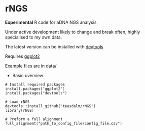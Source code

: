 rNGS
====

**Experimental** R code for aDNA NGS analysis

Under active development likely to change and break often, highly specialised to my own data.

The latest version can be installed with [devtools](http://www.rstudio.com/products/rpackages/devtools/)

Requires [ggplot2](http://ggplot2.org/)

Example files are in data/

* Basic overview
```{R}
# Install required packages
install.packages("ggplot2")
install.packages("devtools")

# Load rNGS
devtools::install_github("teasdalm/rNGS")
library(rNGS)

# Preform a full alignment
full_alignment("path_to_config_file/config_file.csv")
```
